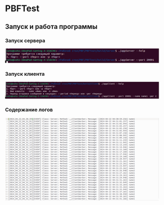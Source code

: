 <h1>PBFTest</h1>
<h2>Запуск и работа программы</h2>
<h3>Запуск сервера</h3>
<img src="./img/StartServer.png" alt="Запуск сервера">

<h3>Запуск клиента</h3>
<img src="./img/StartClient.png" alt="Запуск клиента">

<h3>Содержание логов</h3>
<img src="./img/Log.png" alt="Содержание логов">
